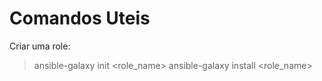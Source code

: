 # Comandos Uteis

Criar uma role:

> ansible-galaxy init <role_name>
> ansible-galaxy install <role_name>
